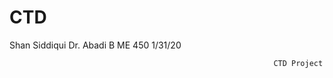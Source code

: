 # CTD
Shan Siddiqui
Dr. Abadi
B ME 450
1/31/20

                                                               CTD Project
